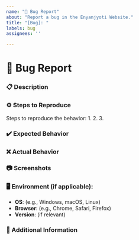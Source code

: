 ```yaml
---
name: "🐞 Bug Report"
about: "Report a bug in the Enyanjyoti Website."
title: "[Bug]: "
labels: bug
assignees: ''

---
```


# 🐞 Bug Report

### 📋 Description
<!-- A clear and concise description of what the bug is. -->

### ⚙️ Steps to Reproduce
Steps to reproduce the behavior:
1. 
2. 
3. 

### ✔️ Expected Behavior
<!-- A clear description of what you expected to happen. -->

### ❌ Actual Behavior
<!-- A clear description of what actually happens. -->

### 📷 Screenshots
<!-- If applicable, add screenshots to help explain your problem. -->

### 🖥️ Environment (if applicable):
- **OS**: (e.g., Windows, macOS, Linux)
- **Browser**: (e.g., Chrome, Safari, Firefox)
- **Version**: (if relevant)

### 🔧 Additional Information
<!-- Include any other details that may help diagnose the issue. -->
